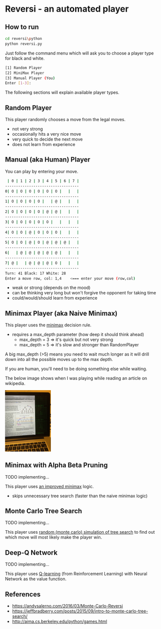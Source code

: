 # Reversi - an automated player

## How to run 

```bash
cd reversi\python
python reversi.py
```

Just follow the command menu which will ask you to choose a player type for black and white.  

```bash
[1] Random Player
[2] MiniMax Player
[3] Manual Player (You)
Enter [1-3]: 
```

The following sections will explain available player types.

## Random Player

This player randomly chooses a move from the legal moves.

- not very strong
- occasionally hits a very nice move
- very quick to decide the next move
- does not learn from experience

## Manual (aka Human) Player

You can play by entering your move.

```bash
 | 0 | 1 | 2 | 3 | 4 | 5 | 6 | 7 | 
----------------------------------
0| O | O | O | O | O | O |   |   | 
----------------------------------
1| O | O | O | O |   | @ |   |   | 
----------------------------------
2| O | O | O | O | @ | @ |   |   | 
----------------------------------
3| O | O | O | O | O |   |   |   | 
----------------------------------
4| O | O | @ | O | O | O |   |   | 
----------------------------------
5| O | O | @ | O | @ | @ | @ |   | 
----------------------------------
6|   | @ | @ | @ | @ | @ |   |   | 
----------------------------------
7| @ |   | @ | @ | @ | O |   |   | 
----------------------------------
Turn: 41 Black: 17 White: 28
Enter a move row, col: 1,4    <=== enter your move (row,col)
```

- weak or strong (depends on the mood)
- can be thinking very long but won't forgive the opponent for taking time 
- could/would/should learn from experience

## Minimax Player (aka Naive Minimax)

This player uses the [minimax](https://en.wikipedia.org/wiki/Minimax) decision rule. 

- requires a max_depth parameter (how deep it should think ahead)
  + max_depth = 3 => it's quick but not very strong
  + max_depth = 5 => it's slow and stronger than RandomPlayer

A big max_depth (>5) means you need to wait much longer as it will drill down 
into all the possible moves up to the max depth.

If you are human, you'll need to be doing something else while waiting.  

The below image shows when I was playing while reading an article on wikipedia.

<img src="images/reversi_play.png" width="30%"/>

## Minimax with Alpha Beta Pruning

TODO implementing...

This player uses [an improved minimax](https://en.wikipedia.org/wiki/Alpha–beta_pruning) logic.

- skips unnecessary tree search (faster than the naive minimax logic)

## Monte Carlo Tree Search

TODO implementing...

This player uses [random (monte carlo) simulation of tree search](https://en.wikipedia.org/wiki/Monte_Carlo_tree_search) to find out 
which move will most likely make the player win.

## Deep-Q Network

TODO implementing...

This player uses [Q-learning](https://en.wikipedia.org/wiki/Q-learning) (from Reinforcement Learning) with Neural Network as the value function.

## References
- https://andysalerno.com/2016/03/Monte-Carlo-Reversi
- https://jeffbradberry.com/posts/2015/09/intro-to-monte-carlo-tree-search/
- http://aima.cs.berkeley.edu/python/games.html

